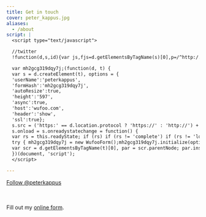 ```yaml
---
title: Get in touch
cover: peter_kappus.jpg
aliases:
  - /about
script: |
  <script type="text/javascript">

  //twitter
  !function(d,s,id){var js,fjs=d.getElementsByTagName(s)[0],p=/^http:/.test(d.location)?'http':'https';if(!d.getElementById(id)){js=d.createElement(s);js.id=id;js.src=p+'://platform.twitter.com/widgets.js';fjs.parentNode.insertBefore(js,fjs);}}(document, 'script', 'twitter-wjs');

  var mh2gcg319dqy7j;(function(d, t) {
  var s = d.createElement(t), options = {
  'userName':'peterkappus',
  'formHash':'mh2gcg319dqy7j',
  'autoResize':true,
  'height':'597',
  'async':true,
  'host':'wufoo.com',
  'header':'show',
  'ssl':true};
  s.src = ('https:' == d.location.protocol ? 'https://' : 'http://') + 'www.wufoo.com/scripts/embed/form.js';
  s.onload = s.onreadystatechange = function() {
  var rs = this.readyState; if (rs) if (rs != 'complete') if (rs != 'loaded') return;
  try { mh2gcg319dqy7j = new WufooForm();mh2gcg319dqy7j.initialize(options);mh2gcg319dqy7j.display(); } catch (e) {}};
  var scr = d.getElementsByTagName(t)[0], par = scr.parentNode; par.insertBefore(s, scr);
  })(document, 'script');
  </script>

---
```


<a href="https://twitter.com/peterkappus" class="twitter-follow-button" data-show-count="false" data-size="large" data-dnt="true">Follow @peterkappus</a>

<script src="//platform.linkedin.com/in.js" type="text/javascript"></script>
<script type="IN/MemberProfile" data-id="https://www.linkedin.com/in/peterkappus" data-format="hover" data-related="false" data-text="Peter Kappus"></script>

<!--a href="http://linkedin.com/in/peterkappus" target="_blank">
<img src="http://www.linkedin.com/img/webpromo/btn_profile_bluetxt_80x15.png" width="80" height="15" border="0" alt="View Peter Kappus's profile on LinkedIn" /></a-->

<div id="wufoo-mh2gcg319dqy7j" style="margin-top: 3rem">
Fill out my <a href="https://peterkappus.wufoo.com/forms/mh2gcg319dqy7j">online form</a>.
</div>
